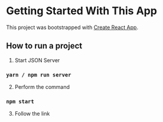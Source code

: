 #  Getting Started With This App

This project was bootstrapped with [Create React App](https://github.com/facebook/create-react-app).

## How to run a project

1. Start JSON Server

### `yarn / npm run server`

2. Perform the command

### `npm start`

3. Follow the link


